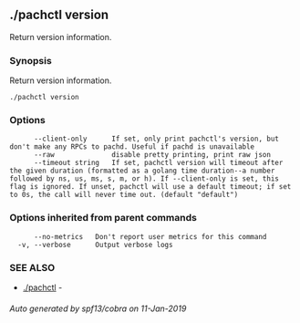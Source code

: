 ## ./pachctl version

Return version information.

### Synopsis


Return version information.

```
./pachctl version
```

### Options

```
      --client-only      If set, only print pachctl's version, but don't make any RPCs to pachd. Useful if pachd is unavailable
      --raw              disable pretty printing, print raw json
      --timeout string   If set, pachctl version will timeout after the given duration (formatted as a golang time duration--a number followed by ns, us, ms, s, m, or h). If --client-only is set, this flag is ignored. If unset, pachctl will use a default timeout; if set to 0s, the call will never time out. (default "default")
```

### Options inherited from parent commands

```
      --no-metrics   Don't report user metrics for this command
  -v, --verbose      Output verbose logs
```

### SEE ALSO
* [./pachctl](./pachctl.html)	 - 

###### Auto generated by spf13/cobra on 11-Jan-2019
